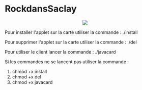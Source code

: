 # RockdansSaclay

<p align="center">
  <img src="https://cdn.discordapp.com/attachments/550249271044079618/550440825344229386/rockdanssaclay.png">
</p>

Pour installer l'applet sur la carte utiliser la commande : ./install

Pour supprimer l'applet sur la carte utiliser la commande : ./del

Pour utiliser le client lancer la commande : ./javacard

Si les commandes ne se lancent pas utiliser la commande : 
1) chmod +x install
2) chmod +x del
3) chmod +x javacard

